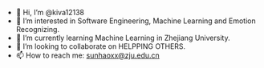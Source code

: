 - 👋 Hi, I’m @kiva12138
- 👀 I’m interested in Software Engineering, Machine Learning and Emotion Recognizing.
- 🌱 I’m currently learning Machine Learning in Zhejiang University.
- 💞️ I’m looking to collaborate on HELPPING OTHERS.
- 📫 How to reach me: sunhaoxx@zju.edu.cn

<!---
kiva12138/kiva12138 is a ✨ special ✨ repository because its `README.md` (this file) appears on your GitHub profile.
You can click the Preview link to take a look at your changes.
--->
